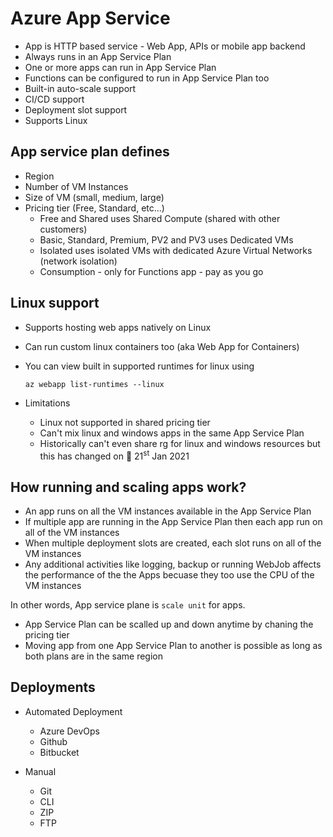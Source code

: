 # Azure App Service

* App is HTTP based service - Web App, APIs or mobile app backend
* Always runs in an App Service Plan
* One or more apps can run in App Service Plan
* Functions can be configured to run in App Service Plan too
* Built-in auto-scale support
* CI/CD support
* Deployment slot support
* Supports Linux

## App service plan defines
* Region
* Number of VM Instances
* Size of VM (small, medium, large)
* Pricing tier (Free, Standard, etc...)
    * Free and Shared uses Shared Compute (shared with other customers)
    * Basic, Standard, Premium, PV2 and PV3 uses Dedicated VMs
    * Isolated uses isolated VMs with dedicated Azure Virtual Networks (network isolation)
    * Consumption - only for Functions app - pay as you go

## Linux support

* Supports hosting web apps natively on Linux
* Can run custom linux containers too (aka Web App for Containers)
* You can view built in supported runtimes for linux using
    ```
    az webapp list-runtimes --linux
    ```

* Limitations
    * Linux not supported in shared pricing tier
    * Can't mix linux and windows apps in the same App Service Plan
    * Historically can't even share rg for linux and windows resources but this has changed on 📅 21<sup>st</sup> Jan 2021 


## How running and scaling apps work?

* An app runs on all the VM instances available in the App Service Plan
* If multiple app are running in the App Service Plan then each app run on all of the VM instances
* When multiple deployment slots are created, each slot runs on all of the VM instances
* Any additional activities like logging, backup or running WebJob affects the performance of the the Apps becuase they too use the CPU of the VM instances

In other words, App service plane is `scale unit` for apps.

* App Service Plan can be scalled up and down anytime by chaning the pricing tier
* Moving app from one App Service Plan to another is possible as long as both plans are in the same region

## Deployments

* Automated Deployment
    * Azure DevOps
    * Github
    * Bitbucket

* Manual
    * Git
    * CLI
    * ZIP
    * FTP